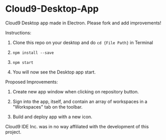 # Cloud9-Desktop-App
Cloud9 Desktop app made in Electron. Please fork and add improvements!

Instructions:
1. Clone this repo on your desktop and do `cd {File Path}` in Terminal

2. `npm install --save`

3. `npm start`

4. You will now see the Desktop app start.

Proposed Improvements:
1. Create new app window when clicking on repository button.

2. Sign into the app, itself, and contain an array of workspaces in a "Workspaces" tab on the toolbar.

3. Build and deploy app with a new icon.

Cloud9 IDE Inc. was in no way affiliated with the development of this project.
